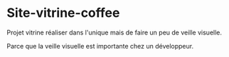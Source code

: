 # Site-vitrine-coffee

Projet vitrine réaliser dans l'unique mais de faire un peu de veille visuelle.

Parce que la veille visuelle est importante chez un développeur.

